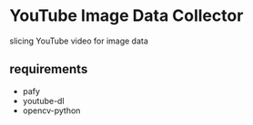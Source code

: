 # YouTube Image Data Collector

slicing YouTube video for image data

## requirements
- pafy
- youtube-dl
- opencv-python